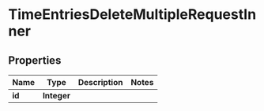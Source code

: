 

# TimeEntriesDeleteMultipleRequestInner


## Properties

| Name | Type | Description | Notes |
|------------ | ------------- | ------------- | -------------|
|**id** | **Integer** |  |  |




